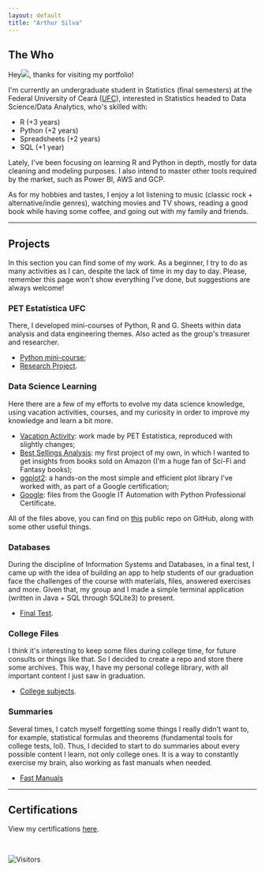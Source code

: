 ```yaml
---
layout: default
title: "Arthur Silva"
---
```


## The Who 

Hey<img class="profile-picture" src="https://cdn.jsdelivr.net/gh/4r7hu3/4r7hu3.github.io/assets/img/logo.jpg">, thanks for visiting my portfolio! 

I'm currently an undergraduate student in Statistics (final semesters) at the Federal University of Ceará ([UFC](https://www.ufc.br/)), interested in Statistics headed to Data Science/Data Analytics, who's skilled with:

- R (+3 years)
- Python (+2 years)
- Spreadsheets (+2 years)
- SQL (+1 year)

Lately, I've been focusing on learning R and Python in depth, mostly for data cleaning and modeling purposes. I also intend to master other tools required by the market, such as Power BI, AWS and GCP.

As for my hobbies and tastes, I enjoy a lot listening to music (classic rock + alternative/indie genres), watching movies and TV shows, reading a good book while having some coffee, and going out with my family and friends.

---

## Projects

In this section you can find some of my work. As a beginner, I try to do as many activities as I can, despite the lack of time in my day to day. Please, remember this page won't show everything I've done, but suggestions are always welcome!

### PET Estatística UFC

There, I developed mini-courses of Python, R and G. Sheets within data analysis and data engineering themes. Also acted as the group's treasurer and researcher.

- [Python mini-course](https://github.com/4r7hu3/pet-files/tree/main/Minicursos);
- [Research Project](https://github.com/4r7hu3/pet-files/tree/main/pet-research).

### Data Science Learning

Here there are a few of my efforts to evolve my data science knowledge, using vacation activities, courses, and my curiosity in order to improve my knowledge and learn a bit more.

- [Vacation Activity](https://github.com/4r7hu3/data-science-learning/tree/main/Atividade%20de%20F%C3%A9rias): work made by PET Estatística, reproduced with slightly changes;
- [Best Sellings Analysis](https://github.com/4r7hu3/data-science-learning/tree/main/AED%20Amazon%20Best%20Sellings): my first project of my own, in which I wanted to get insights from books sold on Amazon (I'm a huge fan of Sci-Fi and Fantasy books);
- [ggplot2](https://github.com/4r7hu3/data-science-learning/tree/main/Visualization/ggplot2): a hands-on the most simple and efficient plot library I've worked with, as part of a Google certification;
- [Google](https://github.com/4r7hu3/data-science-learning/tree/main/Google): files from the Google IT Automation with Python Professional Certificate.

All of the files above, you can find on [this](https://github.com/4r7hu3/data-science-learning) public repo on GitHub, along with some other useful things.

### Databases

During the discipline of Information Systems and Databases, in a final test, I came up with the idea of building an app to help students of our graduation face the challenges of the course with materials, files, answered exercises and more. Given that, my group and I made a simple terminal application (written in Java + SQL through SQLite3) to present.

- [Final Test](https://github.com/4r7hu3/Trabalho-Final).

### College Files

I think it's interesting to keep some files during college time, for future consults or things like that. So I decided to create a repo and store there some archives. This way, I have my personal college library, with all important content I just saw in graduation.

- [College subjects](https://github.com/4r7hu3/cadeiras-graduacao).

### Summaries

Several times, I catch myself forgetting some things I really didn't want to, for example, statistical formulas and theorems (fundamental tools for college tests, lol). Thus, I decided to start to do summaries about every possible content I learn, not only college ones. It is a way to constantly exercise my brain, also working as fast manuals when needed.

- [Fast Manuals](https://github.com/4r7hu3/summaries)

---

## Certifications

View my certifications [here](/certifications/certifications.md).

<br>

![Visitors](https://api.visitorbadge.io/api/visitors?path=4r7hu3.github.io&label=Visitors&countColor=%2337d67a)
